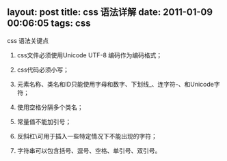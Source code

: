 layout: post
title: css 语法详解
date: 2011-01-09 00:06:05
tags: css
---

css 语法关键点

<!-- more -->

1. css文件必须使用Unicode UTF-8 编码作为编码格式；

2. css代码必须小写；

3. 元素名称、类名和ID只能使用字母和数字、下划线_、连字符-、和Unicode字符；

4. 使用空格分隔多个类名；

5. 常量值不能加引号；

6. 反斜杠\可用于插入一些特定情况下不能出现的字符；

7. 字符串可以包含括号、逗号、空格、单引号、双引号。